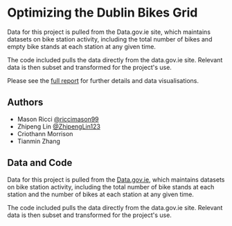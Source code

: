 
# Optimizing the Dublin Bikes Grid

Data for this project is pulled from the Data.gov.ie site, which maintains datasets on bike station activity, including the total number of bikes and empty bike stands at each station at any given time.

The code included pulls the data directly from the data.gov.ie site. Relevant data is then subset and transformed for the project's use. 

Please see the [full report](https://drive.google.com/file/d/1jAIjHQQxbJbmstnbErfZckOt2P0n36Cg/view?usp=sharing) for further details and data visualisations.  


## Authors

- Mason Ricci [@riccimason99](https://drive.google.com/file/d/1jAIjHQQxbJbmstnbErfZckOt2P0n36Cg/view?usp=sharing)
- Zhipeng Lin [@ZhipengLin123](https://github.com/ZhipengLin123)
- Criothann Morrison
- Tianmin Zhang




## Data and Code 

Data for this project is pulled from the [Data.gov.ie](https://data.gov.ie/dataset/dublinbikes-api), which maintains datasets on bike station activity, including the total number of bike stands at each station and the number of bikes at each station at any given time.

The code included pulls the data directly from the data.gov.ie site. Relevant data is then subset and transformed for the project's use. 

